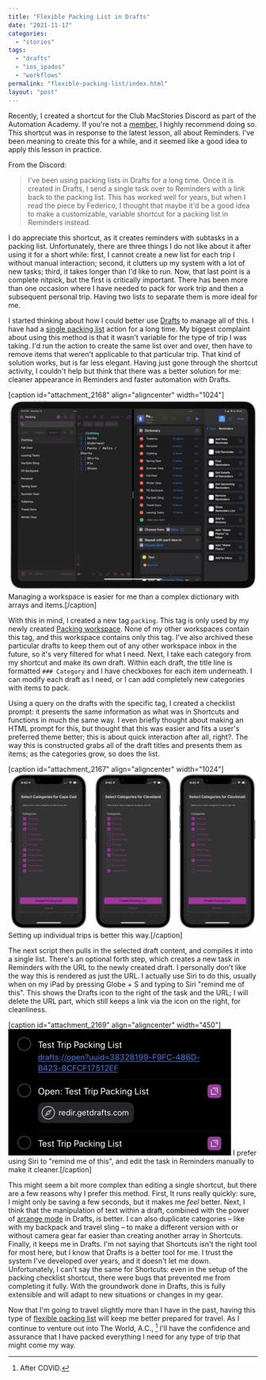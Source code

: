 ```yaml
---
title: "Flexible Packing List in Drafts"
date: "2021-11-17"
categories: 
  - "stories"
tags: 
  - "drafts"
  - "ios_ipados"
  - "workflows"
permalink: "flexible-packing-list/index.html"
layout: "post"
---
```


Recently, I created a shortcut for the Club MacStories Discord as part of the Automation Academy. If you're not a [member](https://club.macstories.net/), I highly recommend doing so. This shortcut was in response to the latest lesson, all about Reminders. I've been meaning to create this for a while, and it seemed like a good idea to apply this lesson in practice.

From the Discord:

> I've been using packing lists in Drafts for a long time. Once it is created in Drafts, I send a single task over to Reminders with a link back to the packing list. This has worked well for years, but when I read the piece by Federico, I thought that maybe it'd be a good idea to make a customizable, variable shortcut for a packing list in Reminders instead.

I do appreciate this shortcut, as it creates reminders with subtasks in a packing list. Unfortunately, there are three things I do not like about it after using it for a short while: first, I cannot create a new list for each trip I without manual interaction; second, it clutters up my system with a lot of new tasks; third, it takes longer than I'd like to run. Now, that last point is a complete nitpick, but the first is critically important. There has been more than one occasion where I have needed to pack for work trip and then a subsequent personal trip. Having two lists to separate them is more ideal for me.

I started thinking about how I could better use [Drafts](https://itunes.apple.com/us/app/drafts-capture-act/id1236254471?mt=8&uo=4&at=1001l4VZ) to manage all of this. I have had a [single packing list](https://www.nahumck.me/making-2do-lists-better/) action for a long time. My biggest complaint about using this method is that it wasn't variable for the type of trip I was taking. I'd run the action to create the same list over and over, then have to remove items that weren't applicable to that particular trip. That kind of solution works, but is far less elegant. Having just gone through the shortcut activity, I couldn't help but think that there was a better solution for me: cleaner appearance in Reminders and faster automation with Drafts.

\[caption id="attachment\_2168" align="aligncenter" width="1024"\][![](images/Packing-Lists-in-Drafts-vs-Shortcuts-1024x788.png)](https://www.nahumck.me/wp-content/uploads/2021/11/Packing-Lists-in-Drafts-vs-Shortcuts.png) Managing a workspace is easier for me than a complex dictionary with arrays and items.\[/caption\]

With this in mind, I created a new tag `packing`. This tag is only used by my newly created [Packing workspace](https://actions.getdrafts.com/w/1sV). None of my other workspaces contain this tag, and this workspace contains only this tag. I've also archived these particular drafts to keep them out of any other workspace inbox in the future, so it's very filtered for what I need. Next, I take each category from my shortcut and make its own draft. Within each draft, the title line is formatted `### Category` and I have checkboxes for each item underneath. I can modify each draft as I need, or I can add completely new categories with items to pack.

Using a query on the drafts with the specific tag, I created a checklist prompt: it presents the same information as what was in Shortcuts and functions in much the same way. I even briefly thought about making an HTML prompt for this, but thought that this was easier and fits a user's preferred theme better; this is about quick interaction after all, right?. The way this is constructed grabs all of the draft titles and presents them as items; as the categories grow, so does the list.

\[caption id="attachment\_2167" align="aligncenter" width="1024"\][![](images/Variable-Packing-Lists-in-Drafts-1024x640.png)](https://www.nahumck.me/wp-content/uploads/2021/11/Variable-Packing-Lists-in-Drafts.png) Setting up individual trips is better this way.\[/caption\]

The next script then pulls in the selected draft content, and compiles it into a single list. There's an optional forth step, which creates a new task in Reminders with the URL to the newly created draft. I personally don't like the way this is rendered as just the URL. I actually use Siri to do this, usually when on my iPad by pressing Globe + S and typing to Siri "remind me of this". This shows the Drafts icon to the right of the task and the URL; I will delete the URL part, which still keeps a link via the icon on the right, for cleanliness.

\[caption id="attachment\_2169" align="aligncenter" width="450"\][![](images/Drafts-Packing-List-Display-Options-in-Reminders-450x255.jpg)](https://www.nahumck.me/wp-content/uploads/2021/11/Drafts-Packing-List-Display-Options-in-Reminders.jpg) I prefer using Siri to "remind me of this", and edit the task in Reminders manually to make it cleaner.\[/caption\]

This might seem a bit more complex than editing a single shortcut, but there are a few reasons why I prefer this method. First, It runs really quickly: sure, I might only be saving a few seconds, but it makes me _feel_ better. Next, I think that the manipulation of text within a draft, combined with the power of [arrange mode](https://www.nahumck.me/arrange-mode-in-drafts/) in Drafts, is better. I can also duplicate categories – like with my backpack and travel sling – to make a different version with or without camera gear far easier than creating another array in Shortcuts. Finally, it keeps me in Drafts. I'm not saying that Shortcuts isn't the right tool for most here, but I know that Drafts is a better tool for me. I trust the system I've developed over years, and it doesn't let me down. Unfortunately, I can't say the same for Shortcuts: even in the setup of the packing checklist shortcut, there were bugs that prevented me from completing it fully. With the groundwork done in Drafts, this is fully extensible and will adapt to new situations or changes in my gear.

Now that I'm going to travel slightly more than I have in the past, having this type of [flexible packing list](https://actions.getdrafts.com/a/1sT) will keep me better prepared for travel. As I continue to venture out into The World, A.C., [^covid] I'll have the confidence and assurance that I have packed everything I need for any type of trip that might come my way.

[^covid]: After COVID.
